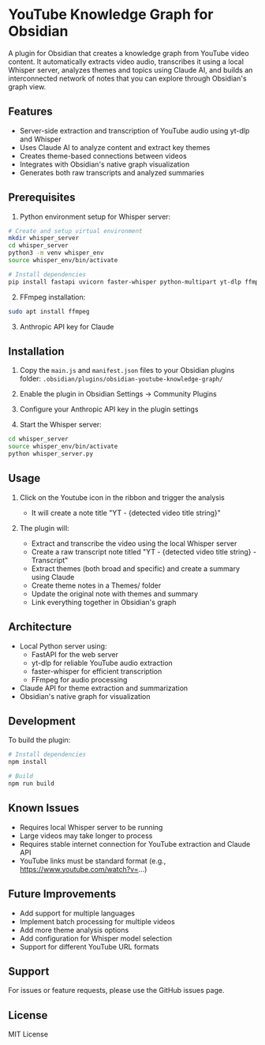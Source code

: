 # YouTube Knowledge Graph for Obsidian

A plugin for Obsidian that creates a knowledge graph from YouTube video content. It automatically extracts video audio, transcribes it using a local Whisper server, analyzes themes and topics using Claude AI, and builds an interconnected network of notes that you can explore through Obsidian's graph view.

## Features

- Server-side extraction and transcription of YouTube audio using yt-dlp and Whisper
- Uses Claude AI to analyze content and extract key themes
- Creates theme-based connections between videos
- Integrates with Obsidian's native graph visualization
- Generates both raw transcripts and analyzed summaries

## Prerequisites

1. Python environment setup for Whisper server:
```bash
# Create and setup virtual environment
mkdir whisper_server
cd whisper_server
python3 -m venv whisper_env
source whisper_env/bin/activate

# Install dependencies
pip install fastapi uvicorn faster-whisper python-multipart yt-dlp ffmpeg-python
```

2. FFmpeg installation:
```bash
sudo apt install ffmpeg
```

3. Anthropic API key for Claude

## Installation

1. Copy the `main.js` and `manifest.json` files to your Obsidian plugins folder:
   `.obsidian/plugins/obsidian-youtube-knowledge-graph/`

2. Enable the plugin in Obsidian Settings → Community Plugins

3. Configure your Anthropic API key in the plugin settings

4. Start the Whisper server:
```bash
cd whisper_server
source whisper_env/bin/activate
python whisper_server.py
```

## Usage

1. Click on the Youtube icon in the ribbon and trigger the analysis
   - It will create a note title "YT - {detected video title string}"

2. The plugin will:
   - Extract and transcribe the video using the local Whisper server
   - Create a raw transcript note titled "YT - {detected video title string} - Transcript"
   - Extract themes (both broad and specific) and create a summary using Claude
   - Create theme notes in a Themes/ folder
   - Update the original note with themes and summary
   - Link everything together in Obsidian's graph

## Architecture

- Local Python server using:
  - FastAPI for the web server
  - yt-dlp for reliable YouTube audio extraction
  - faster-whisper for efficient transcription
  - FFmpeg for audio processing
- Claude API for theme extraction and summarization
- Obsidian's native graph for visualization

## Development

To build the plugin:

```bash
# Install dependencies
npm install

# Build
npm run build
```

## Known Issues

- Requires local Whisper server to be running
- Large videos may take longer to process
- Requires stable internet connection for YouTube extraction and Claude API
- YouTube links must be standard format (e.g., https://www.youtube.com/watch?v=...)

## Future Improvements

- Add support for multiple languages
- Implement batch processing for multiple videos
- Add more theme analysis options
- Add configuration for Whisper model selection
- Support for different YouTube URL formats

## Support

For issues or feature requests, please use the GitHub issues page.

## License

MIT License